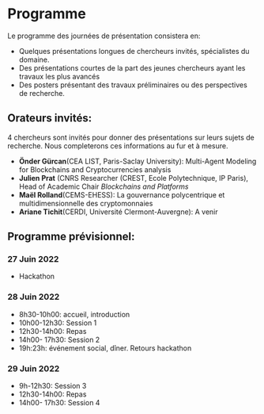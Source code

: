 # Programme 
Le programme des journées de présentation consistera en: 

- Quelques présentations longues de chercheurs invités, spécialistes du domaine.
- Des présentations courtes de la part des jeunes chercheurs ayant les travaux les plus avancés
- Des posters présentant des travaux préliminaires ou des perspectives de recherche.

## Orateurs invités:
4 chercheurs sont invités pour donner des présentations sur leurs sujets de recherche. Nous completerons ces informations au fur et à mesure.
- **Önder Gürcan**(CEA LIST, Paris-Saclay University): Multi-Agent Modeling for Blockchains and Cryptocurrencies analysis
- **Julien Prat** (CNRS Researcher (CREST, Ecole Polytechnique, IP Paris), Head of Academic Chair *Blockchains and Platforms*
- **Maël Rolland**(CEMS-EHESS): La gouvernance polycentrique et multidimensionnelle des cryptomonnaies
- **Ariane Tichit**(CERDI, Université Clermont-Auvergne): A venir

## Programme prévisionnel:

### 27 Juin 2022
- Hackathon

### 28 Juin 2022 
- 8h30-10h00: accueil, introduction
- 10h00-12h30: Session 1
- 12h30-14h00: Repas
- 14h00- 17h30: Session 2
- 19h:23h: événement social, dîner. Retours hackathon

### 29 Juin 2022

- 9h-12h30: Session 3
- 12h30-14h00: Repas
- 14h00- 17h30: Session 4
